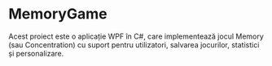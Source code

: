 # MemoryGame
 Acest proiect este o aplicație WPF în C#, care implementează jocul Memory (sau Concentration) cu suport pentru utilizatori, salvarea jocurilor, statistici și personalizare.
